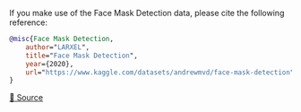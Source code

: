 If you make use of the Face Mask Detection data, please cite the following reference:

```bibtex
@misc{Face Mask Detection,
	author="LARXEL",
	title="Face Mask Detection",
	year={2020},
	url="https://www.kaggle.com/datasets/andrewmvd/face-mask-detection"
}
```

[🔗 Source](https://www.kaggle.com/datasets/andrewmvd/face-mask-detection)
